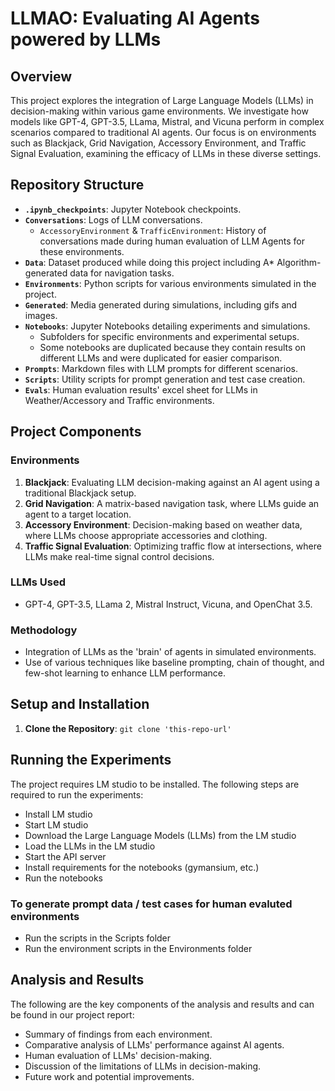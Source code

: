# LLMAO: Evaluating AI Agents powered by LLMs

## Overview
This project explores the integration of Large Language Models (LLMs) in decision-making within various game environments. We investigate how models like GPT-4, GPT-3.5, LLama, Mistral, and Vicuna perform in complex scenarios compared to traditional AI agents. Our focus is on environments such as Blackjack, Grid Navigation, Accessory Environment, and Traffic Signal Evaluation, examining the efficacy of LLMs in these diverse settings.

## Repository Structure
- **`.ipynb_checkpoints`**: Jupyter Notebook checkpoints.
- **`Conversations`**: Logs of LLM conversations.
    - `AccessoryEnvironment` & `TrafficEnvironment`: History of conversations made during human evaluation of LLM Agents for these environments.
- **`Data`**: Dataset produced while doing this project including A* Algorithm-generated data for navigation tasks.
- **`Environments`**: Python scripts for various environments simulated in the project.
- **`Generated`**: Media generated during simulations, including gifs and images.
- **`Notebooks`**: Jupyter Notebooks detailing experiments and simulations.
    - Subfolders for specific environments and experimental setups.
    - Some notebooks are duplicated because they contain results on different LLMs and were duplicated for easier comparison.
- **`Prompts`**: Markdown files with LLM prompts for different scenarios.
- **`Scripts`**: Utility scripts for prompt generation and test case creation.
- **`Evals`**: Human evaluation results' excel sheet for LLMs in Weather/Accessory and Traffic environments.

## Project Components
### Environments
1. **Blackjack**: Evaluating LLM decision-making against an AI agent using a traditional Blackjack setup.
2. **Grid Navigation**: A matrix-based navigation task, where LLMs guide an agent to a target location.
3. **Accessory Environment**: Decision-making based on weather data, where LLMs choose appropriate accessories and clothing.
4. **Traffic Signal Evaluation**: Optimizing traffic flow at intersections, where LLMs make real-time signal control decisions.

### LLMs Used
- GPT-4, GPT-3.5, LLama 2, Mistral Instruct, Vicuna, and OpenChat 3.5.

### Methodology
- Integration of LLMs as the 'brain' of agents in simulated environments.
- Use of various techniques like baseline prompting, chain of thought, and few-shot learning to enhance LLM performance.

## Setup and Installation
1. **Clone the Repository**: `git clone 'this-repo-url'`

## Running the Experiments

The project requires LM studio to be installed. The following steps are required to run the experiments:
- Install LM studio
- Start LM studio
- Download the Large Language Models (LLMs) from the LM studio
- Load the LLMs in the LM studio
- Start the API server
- Install requirements for the notebooks (gymansium, etc.)
- Run the notebooks

### To generate prompt data / test cases for human evaluted environments
- Run the scripts in the Scripts folder
- Run the environment scripts in the Environments folder

## Analysis and Results
The following are the key components of the analysis and results and can be found in our project report:
- Summary of findings from each environment.
- Comparative analysis of LLMs' performance against AI agents.
- Human evaluation of LLMs' decision-making.
- Discussion of the limitations of LLMs in decision-making.
- Future work and potential improvements.

